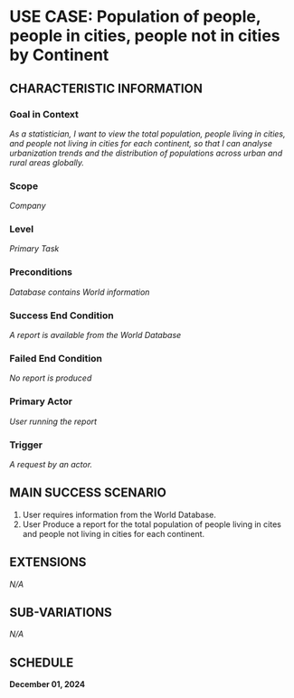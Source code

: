 # USE CASE: Population of people, people in cities, people not in cities by Continent

## CHARACTERISTIC INFORMATION

### Goal in Context

*As a statistician, I want to view the total population, people living in cities, and people not living in cities for each continent, so that I can analyse urbanization trends and the distribution of populations across urban and rural areas globally.*

### Scope

*Company*

### Level

*Primary Task*

### Preconditions

*Database contains World information*

### Success End Condition

*A report is available from the World Database*

### Failed End Condition

*No report is produced*

### Primary Actor

*User running the report*

### Trigger

*A request by an actor.*

## MAIN SUCCESS SCENARIO

1. User requires information from the World Database.
2. User Produce a report for the total population of people living in cites and people not living in cities for each continent.

## EXTENSIONS

*N/A*

## SUB-VARIATIONS

*N/A*

## SCHEDULE

**December 01, 2024**